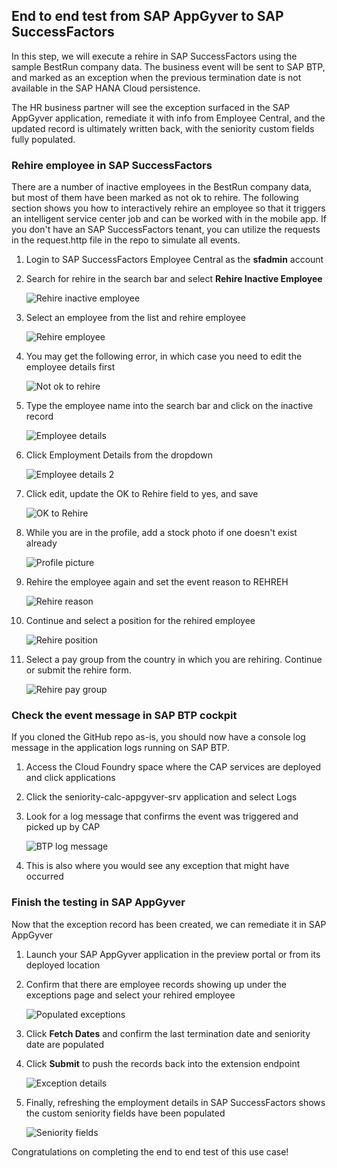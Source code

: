 ## End to end test from SAP AppGyver to SAP SuccessFactors

In this step, we will execute a rehire in SAP SuccessFactors using the sample BestRun company data. The business event will be sent to SAP BTP, and marked as an exception when the previous termination date is not available in the SAP HANA Cloud persistence.

The HR business partner will see the exception surfaced in the SAP AppGyver application, remediate it with info from Employee Central, and the updated record is ultimately written back, with the seniority custom fields fully populated.

### Rehire employee in SAP SuccessFactors

There are a number of inactive employees in the BestRun company data, but most of them have been marked as not ok to rehire. The following section shows you how to interactively rehire an employee so that it triggers an intelligent service center job and can be worked with in the mobile app. If you don't have an SAP SuccessFactors tenant, you can utilize the requests in the request.http file in the repo to simulate all events.

1. Login to SAP SuccessFactors Employee Central as the **sfadmin** account
1. Search for rehire in the search bar and select **Rehire Inactive Employee**
    
    ![Rehire inactive employee](./images/1rehire.png)

1. Select an employee from the list and rehire employee

    ![Rehire employee](./images/2rehire.png)

1. You may get the following error, in which case you need to edit the employee details first

    ![Not ok to rehire](./images/3notokrehire.png)

1. Type the employee name into the search bar and click on the inactive record

    ![Employee details](./images/4empdetails.png)

1. Click Employment Details from the dropdown

    ![Employee details 2](./images/5empdetails.png)

1. Click edit, update the OK to Rehire field to yes, and save

    ![OK to Rehire](./images/6oktorehire.png)

1. While you are in the profile, add a stock photo if one doesn't exist already

    ![Profile picture](./images/8profilepic.png)

1. Rehire the employee again and set the event reason to REHREH

    ![Rehire reason](./images/7rehreh.png)

1. Continue and select a position for the rehired employee

    ![Rehire position](./images/9rehposition.png)

1. Select a pay group from the country in which you are rehiring. Continue or submit the rehire form.

    ![Rehire pay group](./images/10rehpg.png)

### Check the event message in SAP BTP cockpit

If you cloned the GitHub repo as-is, you should now have a console log message in the application logs running on SAP BTP.

1. Access the Cloud Foundry space where the CAP services are deployed and click applications
1. Click the seniority-calc-appgyver-srv application and select Logs
1. Look for a log message that confirms the event was triggered and picked up by CAP

    ![BTP log message](./images/11BTPEventLog.png)

1. This is also where you would see any exception that might have occurred

### Finish the testing in SAP AppGyver

Now that the exception record has been created, we can remediate it in SAP AppGyver

1. Launch your SAP AppGyver application in the preview portal or from its deployed location
1. Confirm that there are employee records showing up under the exceptions page and select your rehired employee

    ![Populated exceptions](./images/12popexception.png)

1. Click **Fetch Dates** and confirm the last termination date and seniority date are populated
1. Click **Submit** to push the records back into the extension endpoint

    ![Exception details](./images/13exceptiondetails.png)

1. Finally, refreshing the employment details in SAP SuccessFactors shows the custom seniority fields have been populated

    ![Seniority fields](./images/14ecdetails.png)

Congratulations on completing the end to end test of this use case!